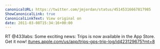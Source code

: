 ```yaml
---
canonicalURL: https://twitter.com/jmjordan/status/45145316667817985
ShowCanonicalLink: true
CanonicalLinkText: View original on
date: 2011-03-08T15:34:16+00:00
---
```

RT @433labs: Some exciting news: Trips is now available in the App Store. Get it now! [itunes.apple.com/us/app/trips-gps-trip-log/id423129675?mt=8](http://itunes.apple.com/us/app/trips-gps-trip-log/id423129675?mt=8)